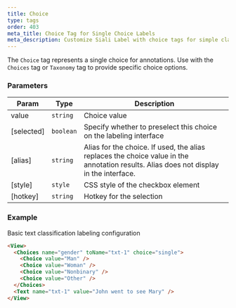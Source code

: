 ```yaml
---
title: Choice
type: tags
order: 403
meta_title: Choice Tag for Single Choice Labels
meta_description: Customize Siali Label with choice tags for simple classification tasks in machine learning and data science projects.
---
```


The `Choice` tag represents a single choice for annotations. Use with the `Choices` tag or `Taxonomy` tag to provide specific choice options.

### Parameters

| Param | Type | Description |
| --- | --- | --- |
| value | <code>string</code> | Choice value |
| [selected] | <code>boolean</code> | Specify whether to preselect this choice on the labeling interface |
| [alias] | <code>string</code> | Alias for the choice. If used, the alias replaces the choice value in the annotation results. Alias does not display in the interface. |
| [style] | <code>style</code> | CSS style of the checkbox element |
| [hotkey] | <code>string</code> | Hotkey for the selection |

### Example

Basic text classification labeling configuration

```html
<View>
  <Choices name="gender" toName="txt-1" choice="single">
    <Choice value="Man" />
    <Choice value="Woman" />
    <Choice value="Nonbinary" />
    <Choice value="Other" />
  </Choices>
  <Text name="txt-1" value="John went to see Mary" />
</View>
```
